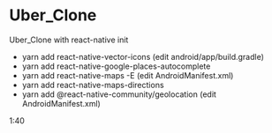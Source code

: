# Uber_Clone
Uber_Clone with react-native init


- yarn add react-native-vector-icons  (edit android/app/build.gradle)
- yarn add react-native-google-places-autocomplete
- yarn add react-native-maps -E   (edit AndroidManifest.xml)
- yarn add react-native-maps-directions
- yarn add @react-native-community/geolocation (edit AndroidManifest.xml)

[comment]: <> (- Thanks for &#40;https://www.youtube.com/watch?v=sIRcN0MeZVU&#41;)

[comment]: <> (AIzaSyAo9SSyTvW2H7_rebLCbrYXzjpZuDKmWv8&#41; )

1:40
